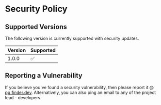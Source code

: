 # Security Policy

## Supported Versions

The following version is currently supported with security updates.

| Version | Supported          |
| ------- | ------------------ |
| 1.0.0   | :white_check_mark: |

## Reporting a Vulnerability

If you believe you've found a security vulnerability, then please report it @ [pg.finder.dev](mailto:pg.finder.dev@gmail.com). 
Alternatively, you can also ping an email to any of the project lead - developers.
